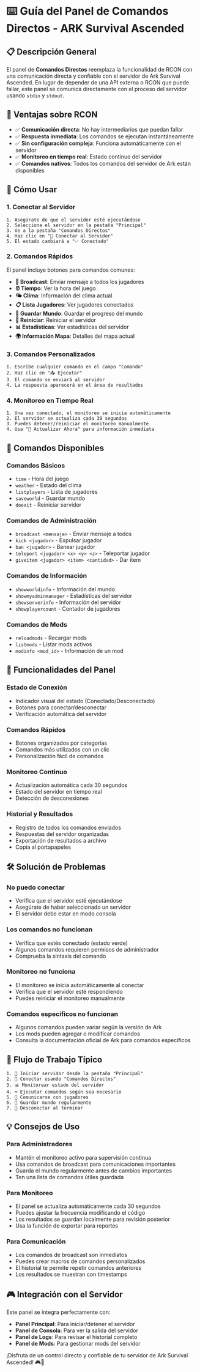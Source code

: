 # ⌨️ Guía del Panel de Comandos Directos - ARK Survival Ascended

## 📋 Descripción General

El panel de **Comandos Directos** reemplaza la funcionalidad de RCON con una comunicación directa y confiable con el servidor de Ark Survival Ascended. En lugar de depender de una API externa o RCON que puede fallar, este panel se comunica directamente con el proceso del servidor usando `stdin` y `stdout`.

## 🎯 Ventajas sobre RCON

- ✅ **Comunicación directa**: No hay intermediarios que puedan fallar
- ✅ **Respuesta inmediata**: Los comandos se ejecutan instantáneamente
- ✅ **Sin configuración compleja**: Funciona automáticamente con el servidor
- ✅ **Monitoreo en tiempo real**: Estado continuo del servidor
- ✅ **Comandos nativos**: Todos los comandos del servidor de Ark están disponibles

## 🚀 Cómo Usar

### 1. **Conectar al Servidor**

```
1. Asegúrate de que el servidor esté ejecutándose
2. Selecciona el servidor en la pestaña "Principal"
3. Ve a la pestaña "Comandos Directos"
4. Haz clic en "🔌 Conectar al Servidor"
5. El estado cambiará a "✅ Conectado"
```

### 2. **Comandos Rápidos**

El panel incluye botones para comandos comunes:

- **📢 Broadcast**: Enviar mensaje a todos los jugadores
- **⏰ Tiempo**: Ver la hora del juego
- **🌤️ Clima**: Información del clima actual
- **📋 Lista Jugadores**: Ver jugadores conectados
- **💾 Guardar Mundo**: Guardar el progreso del mundo
- **🔄 Reiniciar**: Reiniciar el servidor
- **📊 Estadísticas**: Ver estadísticas del servidor
- **🌍 Información Mapa**: Detalles del mapa actual

### 3. **Comandos Personalizados**

```
1. Escribe cualquier comando en el campo "Comando"
2. Haz clic en "📤 Ejecutar"
3. El comando se enviará al servidor
4. La respuesta aparecerá en el área de resultados
```

### 4. **Monitoreo en Tiempo Real**

```
1. Una vez conectado, el monitoreo se inicia automáticamente
2. El servidor se actualiza cada 30 segundos
3. Puedes detener/reiniciar el monitoreo manualmente
4. Usa "🔄 Actualizar Ahora" para información inmediata
```

## 🔧 Comandos Disponibles

### **Comandos Básicos**
- `time` - Hora del juego
- `weather` - Estado del clima
- `listplayers` - Lista de jugadores
- `saveworld` - Guardar mundo
- `doexit` - Reiniciar servidor

### **Comandos de Administración**
- `broadcast <mensaje>` - Enviar mensaje a todos
- `kick <jugador>` - Expulsar jugador
- `ban <jugador>` - Banear jugador
- `teleport <jugador> <x> <y> <z>` - Teleportar jugador
- `giveitem <jugador> <item> <cantidad>` - Dar item

### **Comandos de Información**
- `showworldinfo` - Información del mundo
- `showmyadminmanager` - Estadísticas del servidor
- `showserverinfo` - Información del servidor
- `showplayercount` - Contador de jugadores

### **Comandos de Mods**
- `reloadmods` - Recargar mods
- `listmods` - Listar mods activos
- `modinfo <mod_id>` - Información de un mod

## 📡 Funcionalidades del Panel

### **Estado de Conexión**
- Indicador visual del estado (Conectado/Desconectado)
- Botones para conectar/desconectar
- Verificación automática del servidor

### **Comandos Rápidos**
- Botones organizados por categorías
- Comandos más utilizados con un clic
- Personalización fácil de comandos

### **Monitoreo Continuo**
- Actualización automática cada 30 segundos
- Estado del servidor en tiempo real
- Detección de desconexiones

### **Historial y Resultados**
- Registro de todos los comandos enviados
- Respuestas del servidor organizadas
- Exportación de resultados a archivo
- Copia al portapapeles

## 🛠️ Solución de Problemas

### **No puedo conectar**
- Verifica que el servidor esté ejecutándose
- Asegúrate de haber seleccionado un servidor
- El servidor debe estar en modo consola

### **Los comandos no funcionan**
- Verifica que estés conectado (estado verde)
- Algunos comandos requieren permisos de administrador
- Comprueba la sintaxis del comando

### **Monitoreo no funciona**
- El monitoreo se inicia automáticamente al conectar
- Verifica que el servidor esté respondiendo
- Puedes reiniciar el monitoreo manualmente

### **Comandos específicos no funcionan**
- Algunos comandos pueden variar según la versión de Ark
- Los mods pueden agregar o modificar comandos
- Consulta la documentación oficial de Ark para comandos específicos

## 🔄 Flujo de Trabajo Típico

```
1. 🚀 Iniciar servidor desde la pestaña "Principal"
2. 🔌 Conectar usando "Comandos Directos"
3. 📊 Monitorear estado del servidor
4. ⌨️ Ejecutar comandos según sea necesario
5. 📢 Comunicarse con jugadores
6. 💾 Guardar mundo regularmente
7. 🔌 Desconectar al terminar
```

## 💡 Consejos de Uso

### **Para Administradores**
- Mantén el monitoreo activo para supervisión continua
- Usa comandos de broadcast para comunicaciones importantes
- Guarda el mundo regularmente antes de cambios importantes
- Ten una lista de comandos útiles guardada

### **Para Monitoreo**
- El panel se actualiza automáticamente cada 30 segundos
- Puedes ajustar la frecuencia modificando el código
- Los resultados se guardan localmente para revisión posterior
- Usa la función de exportar para reportes

### **Para Comunicación**
- Los comandos de broadcast son inmediatos
- Puedes crear macros de comandos personalizados
- El historial te permite repetir comandos anteriores
- Los resultados se muestran con timestamps

## 🎮 Integración con el Servidor

Este panel se integra perfectamente con:

- **Panel Principal**: Para iniciar/detener el servidor
- **Panel de Consola**: Para ver la salida del servidor
- **Panel de Logs**: Para revisar el historial completo
- **Panel de Mods**: Para gestionar mods del servidor

¡Disfruta de un control directo y confiable de tu servidor de Ark Survival Ascended! 🎮🚀
